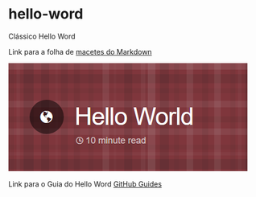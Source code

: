# hello-word
Clássico Hello Word

Link para a folha de [macetes do Markdown](https://github.com/adam-p/markdown-here/wiki/Markdown-Cheatsheet)

![Log do Hello Word](https://github.com/LucasPires50/hello-word/blob/readme-edit/hello%20word.PNG "Logo Hello Word")

Link para o Guia do Hello Word [GitHub Guides](https://guides.github.com/activities/hello-world/)
